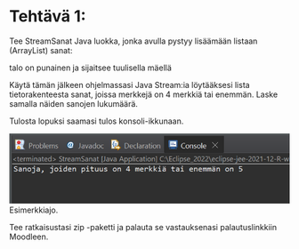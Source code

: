 # Tehtävä 1:
Tee StreamSanat Java luokka, jonka avulla pystyy lisäämään listaan (ArrayList) sanat:

talo
on
punainen
ja 
sijaitsee
tuulisella
mäellä

Käytä tämän jälkeen ohjelmassasi Java Stream:ia löytääksesi lista tietorakenteesta sanat, joissa merkkejä on 4 merkkiä tai enemmän. Laske samalla näiden sanojen lukumäärä.

Tulosta lopuksi saamasi tulos konsoli-ikkunaan.


![Esimerkkiajo](./Kuva_01.PNG)<br>
Esimerkkiajo.


Tee ratkaisustasi zip -paketti ja palauta se vastauksenasi palautuslinkkiin Moodleen.